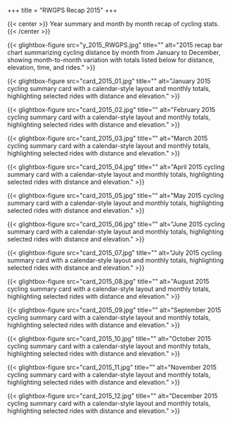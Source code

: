 +++
title = "RWGPS Recap 2015"
+++

{{< center >}}
Year summary and month by month recap of cycling stats.
{{< /center >}}

<div class="gallery-grid">
  
  {{< glightbox-figure src="y_2015_RWGPS.jpg" title="" alt="2015 recap bar chart summarizing cycling distance by month from January to December, showing month-to-month variation with totals listed below for distance, elevation, time, and rides." >}}
  
  {{< glightbox-figure src="card_2015_01.jpg" title="" alt="January 2015 cycling summary card with a calendar-style layout and monthly totals, highlighting selected rides with distance and elevation." >}}
  
  {{< glightbox-figure src="card_2015_02.jpg" title="" alt="February 2015 cycling summary card with a calendar-style layout and monthly totals, highlighting selected rides with distance and elevation." >}}
  
  {{< glightbox-figure src="card_2015_03.jpg" title="" alt="March 2015 cycling summary card with a calendar-style layout and monthly totals, highlighting selected rides with distance and elevation." >}}
  
  {{< glightbox-figure src="card_2015_04.jpg" title="" alt="April 2015 cycling summary card with a calendar-style layout and monthly totals, highlighting selected rides with distance and elevation." >}}
  
  {{< glightbox-figure src="card_2015_05.jpg" title="" alt="May 2015 cycling summary card with a calendar-style layout and monthly totals, highlighting selected rides with distance and elevation." >}}
  
  {{< glightbox-figure src="card_2015_06.jpg" title="" alt="June 2015 cycling summary card with a calendar-style layout and monthly totals, highlighting selected rides with distance and elevation." >}}
  
  {{< glightbox-figure src="card_2015_07.jpg" title="" alt="July 2015 cycling summary card with a calendar-style layout and monthly totals, highlighting selected rides with distance and elevation." >}}
  
  {{< glightbox-figure src="card_2015_08.jpg" title="" alt="August 2015 cycling summary card with a calendar-style layout and monthly totals, highlighting selected rides with distance and elevation." >}}
  
  {{< glightbox-figure src="card_2015_09.jpg" title="" alt="September 2015 cycling summary card with a calendar-style layout and monthly totals, highlighting selected rides with distance and elevation." >}}
  
  {{< glightbox-figure src="card_2015_10.jpg" title="" alt="October 2015 cycling summary card with a calendar-style layout and monthly totals, highlighting selected rides with distance and elevation." >}}
  
  {{< glightbox-figure src="card_2015_11.jpg" title="" alt="November 2015 cycling summary card with a calendar-style layout and monthly totals, highlighting selected rides with distance and elevation." >}}
  
  {{< glightbox-figure src="card_2015_12.jpg" title="" alt="December 2015 cycling summary card with a calendar-style layout and monthly totals, highlighting selected rides with distance and elevation." >}}
  
</div>
